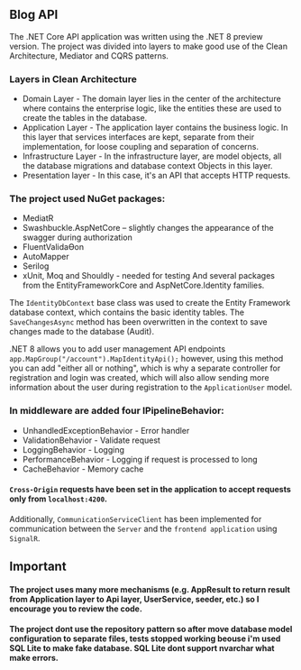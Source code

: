 ## Blog API

The .NET Core API application was written using the .NET 8 preview version. The project was divided into layers to make good use of the Clean Architecture, Mediator and CQRS patterns.

### Layers in Clean Architecture
* Domain Layer - The domain layer lies in the center of the architecture where contains the enterprise logic, like the entities these are used to create the tables in the database.
* Application Layer - The application layer contains the business logic. In this layer that services interfaces are kept, separate from their implementation, for loose coupling and separation of concerns.
* Infrastructure Layer - In the infrastructure layer, are model objects, all the database migrations and database context Objects in this layer.
* Presentation layer - In this case, it's an API that accepts HTTP requests.

### The project used NuGet packages:
* MediatR 
* Swashbuckle.AspNetCore – slightly changes the appearance of the swagger during authorization
* FluentValidaƟon 
* AutoMapper 
* Serilog
* xUnit, Moq and Shouldly - needed for testing
And several packages from the EntityFrameworkCore and AspNetCore.Identity families.

The `IdentityDbContext` base class was used to create the Entity Framework database context, which contains the basic identity tables.
The `SaveChangesAsync` method has been overwritten in the context to save changes made to the database (Audit).

.NET 8 allows you to add user management API endpoints `app.MapGroup("/account").MapIdentityApi();` however, using this method you can add "either all or nothing", which is why a separate controller for registration and login was created, which will also allow sending more information about the user during registration to the `ApplicationUser` model.

### In middleware are added four IPipelineBehavior:
* UnhandledExceptionBehavior - Error handler
* ValidationBehavior - Validate request
* LoggingBehavior - Logging
* PerformanceBehavior - Logging if request is processed to long
* CacheBehavior - Memory cache

#### `Cross-Origin` requests have been set in the application to accept requests only from `localhost:4200`.
Additionally, `CommunicationServiceClient` has been implemented for communication between the `Server` and the `frontend application` using `SignalR`.

## Important
#### The project uses many more mechanisms (e.g. AppResult to return result from Application layer to Api layer, UserService, seeder, etc.) so I encourage you to review the code.
#### The project dont use the repository pattern so after move database model configuration to separate files, tests stopped working beouse i'm used SQL Lite to make fake database. SQL Lite dont support nvarchar what make errors.
